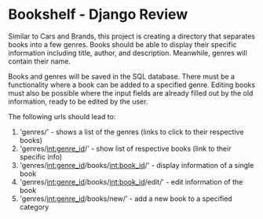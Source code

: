 # Bookshelf - Django Review    
Similar to Cars and Brands, this project is creating a directory that separates books into a few genres.
Books should be able to display their specific information including title, author, and description. Meanwhile, genres will contain their name.

Books and genres will be saved in the SQL database.
There must be a functionality where a book can be added to a specified genre.
Editing books must also be possible where the input fields are already filled out by the old information, ready to be edited by the user.

The following urls should lead to:
1. 'genres/' - shows a list of the genres (links to click to their respective books)
2. 'genres/<int:genre_id>/' - show list of respective books (link to their specific info)
3. 'genres/<int:genre_id>/books/<int:book_id>/' - display information of a single book
4. 'genres/<int:genre_id>/books/<int:book_id>/edit/' - edit information of the book
5. 'genres/<int:genre_id>/books/new/' - add a new book to a specified category
